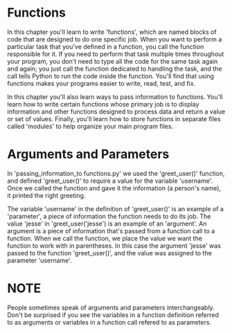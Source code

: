 # Functions
In this chapter you'll learn to write 'functions', which are named blocks of code that are designed to do one specific job. When you want to perform a particular task that you've defined in a function, you call the function responsible for it. If you need to perform that task multiple times throughout your program, you don't need to type all the code for the same task again and again; you just call the function dedicated to handling the task, and the call tells Python to run the code inside the function. You'll find that using functions makes your programs easier to write, read, test, and fix.

In this chapter you'll also learn ways to pass information to functions. You'll learn how to write certain functions whose primary job is to display information and other functions designed to process data and return a value or set of values. Finally, you'll learn how to store functions in separate files called 'modules' to help organize your main program files.

# Arguments and Parameters

In 'passing_information_to functions.py' we used the 'greet_user()' function, and defined 'greet_user()' to require a value for the variable 'username'. Once we called the function and gave it the information (a person's name), it printed the right greeting.

The variable 'username' in the definition of 'greet_user()' is an example of a 'parameter', a piece of information the function needs to do its job. The value 'jesse' in 'greet_user('jesse') is an example of an 'argument'. An argument is a piece of information that's passed from a function call to a function. When we call the function, we place the value we want the function to work with in parentheses. In this case the argument 'jesse' was passed to the function 'greet_user()', and the value was assigned to the parameter 'username'.

# NOTE
People sometimes speak of arguments and parameters interchangeably. Don't be surprised if you see the variables in a function definition referred to as arguments or variables in a function call refered to as parameters.